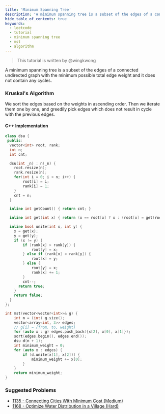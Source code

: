 ```yaml
---
title: 'Minimum Spanning Tree'
description: 'A minimum spanning tree is a subset of the edges of a connected undirected graph with the minimum possible total edge weight and it does not contain any cycles.'
hide_table_of_contents: true
keywords:
  - leetcode
  - tutorial
  - minimum spanning tree
  - mst
  - algorithm
---
```


> This tutorial is written by @wingkwong

A minimum spanning tree is a subset of the edges of a connected undirected graph with the minimum possible total edge weight and it does not contain any cycles.

### Kruskal's Algorithm

We sort the edges based on the weights in ascending order. Then we iterate them one by one, and greedily pick edges which does not result in cycle with the previous edges.

#### C++ Implementation

```cpp
class dsu {
 public:
  vector<int> root, rank;
  int n;
  int cnt;

  dsu(int _n) : n(_n) {
    root.resize(n);
    rank.resize(n);
    for(int i = 0; i < n; i++) {
        root[i] = i;
        rank[i] = 1;
    }
    cnt = n;
  }

  inline int getCount() { return cnt; }

  inline int get(int x) { return (x == root[x] ? x : (root[x] = get(root[x]))); }

  inline bool unite(int x, int y) {
    x = get(x);
    y = get(y);
    if (x != y) {
        if (rank[x] > rank[y]) {
            root[y] = x;
        } else if (rank[x] < rank[y]) {
            root[x] = y;
        } else {
            root[y] = x;
            rank[x] += 1;
        }
        cnt--;
      return true;
    }
    return false;
  }
};

int mst(vector<vector<int>>& g) {
    int n = (int) g.size();
    vector<array<int, 3>> edges;
    // g[i] = {from, to, weight}
    for (auto x : g) edges.push_back({x[2], x[0], x[1]}); 
    sort(edges.begin(), edges.end());
    dsu d(n + 1);
    int minimum_weight = 0;
    for (auto x : edges) {
        if (d.unite(x[1], x[2])) {
            minimum_weight += x[0];
        }
    }
    return minimum_weight;
}
```

### Suggested Problems

* [1135 - Connecting Cities With Minimum Cost (Medium)](../../solutions/1100-1199/connecting-cities-with-minimum-cost-medium)
* [1168 - Optimize Water Distribution in a Village (Hard)](../../solutions/1100-1199/optimize-water-distribution-in-a-village-hard)
